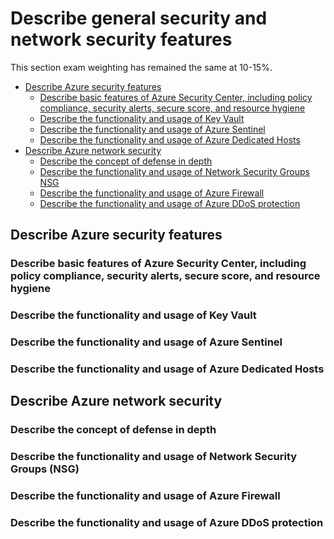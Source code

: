 # Describe general security and network security features

This section exam weighting has remained the same at 10-15%.

<!-- TOC depthfrom:2 depthto:3 -->

- [Describe Azure security features](#describe-azure-security-features)
  - [Describe basic features of Azure Security Center, including policy compliance, security alerts, secure score, and resource hygiene](#describe-basic-features-of-azure-security-center-including-policy-compliance-security-alerts-secure-score-and-resource-hygiene)
  - [Describe the functionality and usage of Key Vault](#describe-the-functionality-and-usage-of-key-vault)
  - [Describe the functionality and usage of Azure Sentinel](#describe-the-functionality-and-usage-of-azure-sentinel)
  - [Describe the functionality and usage of Azure Dedicated Hosts](#describe-the-functionality-and-usage-of-azure-dedicated-hosts)
- [Describe Azure network security](#describe-azure-network-security)
  - [Describe the concept of defense in depth](#describe-the-concept-of-defense-in-depth)
  - [Describe the functionality and usage of Network Security Groups NSG](#describe-the-functionality-and-usage-of-network-security-groups-nsg)
  - [Describe the functionality and usage of Azure Firewall](#describe-the-functionality-and-usage-of-azure-firewall)
  - [Describe the functionality and usage of Azure DDoS protection](#describe-the-functionality-and-usage-of-azure-ddos-protection)

<!-- /TOC -->

## Describe Azure security features

### Describe basic features of Azure Security Center, including policy compliance, security alerts, secure score, and resource hygiene

### Describe the functionality and usage of Key Vault

### Describe the functionality and usage of Azure Sentinel

### Describe the functionality and usage of Azure Dedicated Hosts

## Describe Azure network security

### Describe the concept of defense in depth

### Describe the functionality and usage of Network Security Groups (NSG)

### Describe the functionality and usage of Azure Firewall

### Describe the functionality and usage of Azure DDoS protection
